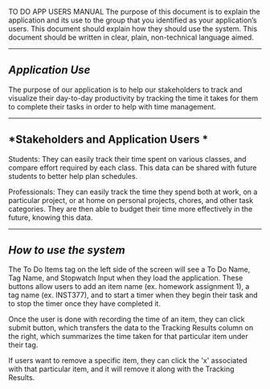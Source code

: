 TO DO APP USERS MANUAL
The purpose of this document is to explain the application and its use to the group that you identified as your application’s users. This document should explain how they should use the system. This document should be written in clear, plain, non-technical language aimed.

------------------
*Application Use*
------------------

The purpose of our application is to help our stakeholders to track and visualize their day-to-day productivity by tracking the time it takes for them to complete their tasks in order to help with time management. 

------------------
*Stakeholders and Application Users *
------------------
Students:
They can easily track their time spent on various classes, and compare effort required by each class.
This data can be shared with future students to better help plan schedules.

Professionals:
They can easily track the time they spend both at work, on a particular project, or at home on personal projects, chores, and other task    categories.
They are then able to budget their time more effectively in the future, knowing this data.

------------------
*How to use the system*
------------------

The To Do Items tag on the left side of the screen will see a To Do Name, Tag Name, and Stopwatch Input when they load the application. These buttons allow users to add an item name (ex. homework assignment 1), a tag name (ex. INST377), and to start a timer when they begin their task and to stop the timer once they have completed it.

Once the user is done with recording the time of an item, they can click submit button, which transfers the data to the Tracking Results column on the right, which summarizes the time taken for that particular item under their tag.

If users want to remove a specific item, they can click the 'x' associated with that particular item, and it will remove it along with the Tracking Results.



